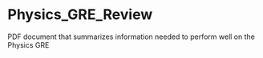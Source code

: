 # Physics_GRE_Review
PDF document that summarizes information needed to perform well on the Physics GRE
